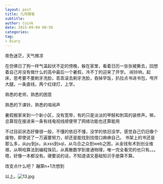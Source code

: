 ```yaml
---
layout: post
title: 九月随笔
subtitle: 
author: Coink
date: 2015-09-04 00:50
categories: 
tag:
- Diary
---
```


夜色迷茫，天气微凉



在仿佛日了狗一样气温起伏不定的傍晚，躲在家里，看着日历一张张被撕去，回想着自己并没有做什么的高中最后一个暑假，冷不丁的迎来了开学。
闹铃响，起床，思考要不要刷牙洗脸，乖乖滚去刷牙洗脸，吞掉早饭，扒拉点书进书包，甩开大腿，一条直线，两个红绿灯，上学。

熟悉的老师，熟悉的困意

熟悉的下课铃，熟悉的喧闹声

暑假搬家来到一个新小区，没有宽带，有的只是淡淡的甲醛和刺耳的装修声。嘛，总算现在接进来一条有线电视线顺便带了网络功能也还算能用

不过目前状态好像很一般，不懂的依旧不懂，没学的依旧没学。感觉自己仍旧像个废物，即使说了一万遍要努力，却还是能找到找借口麻痹自己。
书架上的书还是那么多，从py到js，从xss到sql，从乌合之众到web之困，从金钱有术到创业维艰，从啊哈算法到编程珠玑，从离散数学到普通物理，唯一完全看完的也只有。。。嗯，好像一本都没有。硬要说的话，不知道语文基础知识手册算不算。

改变点什么吧？
蹦第n+1次想到


以上。![13.jpg](https://ooo.0o0.ooo/2016/03/24/56f418319576c.jpg)
